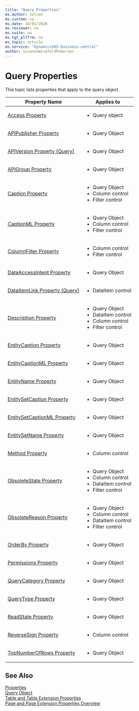 ```yaml
---
title: "Query Properties"
ms.author: solsen
ms.custom: na
ms.date: 10/01/2020
ms.reviewer: na
ms.suite: na
ms.tgt_pltfrm: na
ms.topic: article
ms.service: "dynamics365-business-central"
author: SusanneWindfeldPedersen
---
```

# Query Properties
This topic lists properties that apply to the query object.  

|Property Name|Applies to|
|-------------|-----------|  
|[Access Property](devenv-access-property.md)|<ul><li>Query object</li></ul>|
|[APIPublisher Property](devenv-apipublisher-property.md)|<ul><li>Query Object</li>|
|[APIVersion Property (Query)](devenv-apiversion-query-property.md)|<ul><li>Query Object</li>|
|[APIGroup Property](devenv-apigroup-property.md)|<ul><li>Query Object</li>|
|[Caption Property](devenv-caption-property.md)|<ul><li>Query Object</li><li>Column control</li><li>Filter control</li></ul>|
|[CaptionML Property](devenv-captionml-property.md)|<ul><li>Query Object</li><li>Column control</li><li>Filter control</li></ul>|
|[ColumnFilter Property](devenv-columnfilter-property.md)|<ul><li>Column control</li><li>Filter control</li></ul>|
|[DataAccessIntent Property](devenv-dataaccessintent-property.md)|<ul><li>Query Object</li></ul>|
|[DataItemLink Property (Query)](devenv-dataitemlink-query-property.md)|<ul><li>DataItem control</li></ul>|
|[Description Property](devenv-description-property.md)|<ul><li>Query Object</li><li>DataItem control</li><li>Column control</li><li>Filter control</li></ul>|
|[EntityCaption Property](devenv-entitycaption-property.md)|<ul><li>Query Object</li></ul>|
|[EntityCaptionML Property](devenv-entitycaptionml-property.md)|<ul><li>Query Object</li></ul>|
|[EntityName Property](devenv-entityname-property.md)|<ul><li>Query Object</li></ul>|
|[EntitySetCaption Property](devenv-entitysetcaption-property.md)|<ul><li>Query Object</li></ul>|
|[EntitySetCaptionML Property](devenv-entitysetcaptionml-property.md)|<ul><li>Query Object</li></ul>|
|[EntitySetName Property](devenv-entitysetname-property.md)|<ul><li>Query Object</li></ul>|
|[Method Property](devenv-method-property.md)|<ul><li>Column control</li></ul>|
|[ObsoleteState Property](devenv-obsoletestate-property.md)|<ul><li>Query Object</li><li>Column control</li><li>DataItem control</li><li>Filter control</li></ul>|
|[ObsoleteReason Property](devenv-obsoletereason-property.md)|<ul><li>Query Object</li><li>Column control</li><li>DataItem control</li><li>Filter control</li></ul>|
|[OrderBy Property](devenv-orderby-property.md)|<ul><li>Query Object</li></ul>|
|[Permissions Property](devenv-permissions-property.md)|<ul><li>Query Object</li></ul>|
|[QueryCategory Property](devenv-querycategory-property.md)|<ul><li>Query Object</li></ul>|
|[QueryType Property](devenv-querytype-property.md)|<ul><li>Query Object</li></ul>|
|[ReadState Property](devenv-readstate-property.md)|<ul><li>Query Object</li></ul>|
|[ReverseSign Property](devenv-reversesign-property.md)|<ul><li>Column control</li></ul>|
|[TopNumberOfRows Property](devenv-topnumberofrows-property.md)|<ul><li>Query Object</li></ul>|

<!--

## Query Object Properties  
 The following properties apply to the query object as a whole.  

|Property Name|Query Object|
|-------------|------------|
|[Caption Property](devenv-caption-property.md)|X| 
|[CaptionML Property](devenv-captionml-property.md)|X|
|[Description Property](devenv-description-property.md)|X|
|[ID Property](devenv-id-property.md)|X|
|[Name Property](devenv-name-property.md)|X|
|[OrderBy Property](devenv-orderby-property.md)|X|
|[Permissions Property](devenv-permissions-property.md)|X|
|[TopNumberOfRows Property](devenv-topnumberofrows-property.md)|X|
|[ReadState Property](devenv-readstate-property.md)|X|
|[EntityName Property](devenv-entityname-property.md)|X|
|[EntitySetName Property](devenv-entitysetname-property.md)|X|

## Query Data Item Properties  
 The following properties apply to the **DataItem** control of a query.  

|Property Name|Query Object|
|-------------|------------|
|[DataItemTable Property](devenv-dataitemtable-property.md)|X|
|[DataItemLink Property \(Query\)](devenv-dataitemlink-query-property.md)|X|
|[DataItemLinkType Property](devenv-dataitemlink-type-property.md)|X|
|[Description Property](devenv-description-property.md)|X| 
|[DataItemTableFilter Property](devenv-dataitemtable-filter-property.md)|X|
|[ID Property](devenv-id-property.md)|X|  
|[Indentation Property \(Query\)](devenv-indentation-query-property.md)|X|
|[Name Property](devenv-name-property.md)|X| 

## Query Column Properties  

 The following properties apply to the **Column** control of a query.  
|Property Name|Query Object|
|-------------|------------|
|[Caption Property](devenv-caption-property.md)|X|  
|[CaptionML Property](devenv-captionml-property.md)|X|
|[ColumnFilter Property](devenv-columnfilter-property.md)|X|
|[DataSource Property](devenv-datasource-property.md)|X|
|[Description Property](devenv-description-property.md)|X|
|[ID Property](devenv-id-property.md)|X|
|[Indentation Property \(Query\)](devenv-indentation-query-property.md)|X|
|[Method Property](devenv-method-property.md)|X|
|[MethodType Property](devenv-methodtype-property.md)|X|
|[Name Property](devenv-name-property.md)|X|
|[ReverseSign Property](devenv-reversesign-property.md)|X|

## Query Filter Control Properties  

 The following properties apply to the **Filter** control of a query.  
|Property Name|Query Object|
|-------------|------------|
|[Caption Property](devenv-caption-property.md)|X|
|[CaptionML Property](devenv-captionml-property.md)|X|
|[ColumnFilter Property](devenv-columnfilter-property.md)|X|
|[DataSource Property](devenv-datasource-property.md)|X|
|[Description Property](devenv-description-property.md)|X|
|[ID Property](devenv-id-property.md)|X|
|[Indentation Property \(Query\)](devenv-indentation-query-property.md)|X|
|[Name Property](devenv-name-property.md)|X|

-->

## See Also  
[Properties](devenv-properties.md)  
[Query Object](../devenv-query-object.md)  
[Table and Table Extension Properties](devenv-table-properties.md)  
[Page and Page Extension Properties Overview](devenv-page-property-overview.md)
